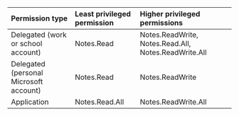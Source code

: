 |Permission type|Least privileged permission|Higher privileged permissions|
|:---|:---|:---|
|Delegated (work or school account)|Notes.Read|Notes.ReadWrite, Notes.Read.All, Notes.ReadWrite.All|
|Delegated (personal Microsoft account)|Notes.Read|Notes.ReadWrite|
|Application|Notes.Read.All|Notes.ReadWrite.All|

